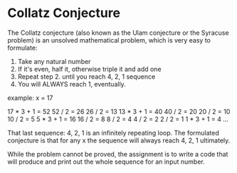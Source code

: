 # Collatz Conjecture

The Collatz conjecture (also known as the Ulam conjecture or the Syracuse problem) is an unsolved mathematical problem, which is very easy to formulate:

1. Take any natural number
2. If it's even, half it, otherwise triple it and add one
3. Repeat step 2. until you reach 4, 2, 1 sequence
4. You will ALWAYS reach 1, eventually.

example:
x = 17

17 * 3 + 1 = 52
52 / 2 = 26
26 / 2 = 13
13 * 3 + 1 = 40
40 / 2 = 20
20 / 2 = 10
10 / 2 = 5
5 * 3 + 1 = 16
16 / 2 = 8
8 / 2 = 4
4 / 2 = 2
2 / 2 = 1
1 * 3 + 1 = 4
...

That last sequence: 4, 2, 1 is an infinitely repeating loop. The formulated conjecture is that for any x the sequence will always reach 4, 2, 1 ultimately.

While the problem cannot be proved, the assignment is to write a code that will produce and print out the whole sequence for an input number.
